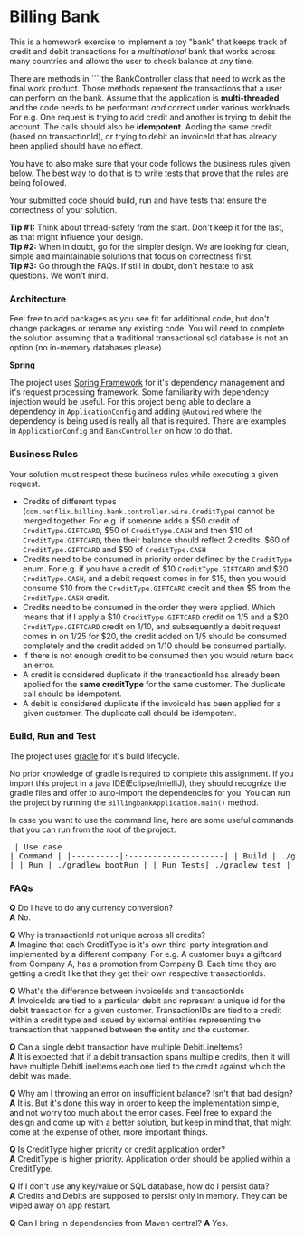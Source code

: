 # Billing Bank

This is a homework exercise to implement a toy "bank" that keeps track of credit and debit transactions for a _multinational_
bank that works across many countries and allows the user to check balance at any time.

There are methods in ````the BankController class that need to work as the final work product. Those methods represent the
transactions that a user can perform on the bank. Assume that the application is **multi-threaded** and the code needs to be
performant *and* correct under various workloads. For e.g. One request is trying to add credit and another is trying to
debit the account. The calls should also be **idempotent**. Adding the same credit (based on transactionId), or trying to
debit an invoiceId that has already been applied should have no effect.

You have to also make sure that your code follows the business rules given below. The best way to do that is to write
tests that prove that the rules are being followed.

Your submitted code should build, run and have tests that ensure the correctness of your solution.

**Tip #1:** Think about thread-safety from the start. Don't keep it for the last, as that might influence your design.  
**Tip #2:** When in doubt, go for the simpler design. We are looking for clean, simple and maintainable solutions that focus on correctness first.  
**Tip #3:** Go through the FAQs. If still in doubt, don't hesitate to ask questions. We won't mind.  

### Architecture

Feel free to add packages as you see fit for additional code, but don't change packages or rename any existing code. You will need
to complete the solution assuming that a traditional transactional sql database is not an option (no in-memory databases please).

**Spring**

The project uses [Spring Framework](https://spring.io/) for it's dependency management and it's request processing framework.
Some familiarity with dependency injection would be useful. For this project being able to declare a dependency in
``ApplicationConfig`` and adding ``@Autowired`` where the dependency is being used is really all that is required. There
are examples in ``ApplicationConfig`` and ``BankController`` on how to do that.   

### Business Rules

Your solution must respect these business rules while executing a given request.

- Credits of different types (``com.netflix.billing.bank.controller.wire.CreditType``) cannot be merged together.
    For e.g. if someone adds a $50 credit of ``CreditType.GIFTCARD``, $50 of ``CreditType.CASH`` and then $10 of ``CreditType.GIFTCARD``,
    then their balance should reflect 2 credits: $60 of ``CreditType.GIFTCARD`` and $50 of ``CreditType.CASH``
- Credits need to be consumed in priority order defined by the ``CreditType`` enum. For e.g. if you have a credit of $10
    ``CreditType.GIFTCARD`` and $20 ``CreditType.CASH``, and a debit request comes in for $15, then you 
    would consume $10 from the ``CreditType.GIFTCARD`` credit and then $5 from the ``CreditType.CASH`` credit.
- Credits need to be consumed in the order they were applied. Which means that if I apply a $10 ``CreditType.GIFTCARD`` 
    credit on 1/5 and a $20 ``CreditType.GIFTCARD`` credit on 1/10, and subsequently a debit request comes in on 1/25 
    for $20, the credit added on 1/5 should be consumed completely and the credit added on 1/10 should be consumed partially.
- If there is not enough credit to be consumed then you would return back an error.
- A credit is considered duplicate if the transactionId has already been applied for the **same creditType** for the same customer. The duplicate call should be idempotent.
- A debit is considered duplicate if the invoiceId has been applied for a given customer. The duplicate call should be idempotent.

### Build, Run and Test

The project uses [gradle](https://gradle.org/) for it's build lifecycle.

No prior knowledge of gradle is required to complete this assignment. If you import this project in a java IDE(Eclipse/IntelliJ),
they should recognize the gradle files and offer to auto-import the dependencies for you. You can run the project by running
the ``BillingbankApplication.main()`` method.

In case you want to use the command line, here are some useful commands that you can run from the root of the project.<pre>
  | Use case |     Command         |
  |----------|:--------------------|
  | Build    |  ./gradlew build    |
  | Run      |  ./gradlew bootRun  |
  | Run Tests|  ./gradlew test     |
</pre>

### FAQs
**Q** Do I have to do any currency conversion?  
**A** No.

**Q** Why is transactionId not unique across all credits?  
**A** Imagine that each CreditType is it's own third-party integration and implemented by a different company. For e.g. A customer buys a giftcard from Company A, has a promotion from Company B. Each time they are getting a credit like that they get their own respective transactionIds.  

**Q** What's the difference between invoiceIds and transactionIds  
**A** InvoiceIds are tied to a particular debit and represent a unique id for the debit transaction for a given customer. TransactionIDs are tied to a credit within a credit type and issued by external entities representing the transaction that happened between the entity and the customer.

**Q** Can a single debit transaction have multiple DebitLineItems?  
**A** It is expected that if a debit transaction spans multiple credits, then it will have multiple DebitLineItems each one tied to the credit against which the debit was made.  

**Q** Why am I throwing an error on insufficient balance? Isn't that bad design?  
**A** It is. But it's done this way in order to keep the implementation simple, and not worry too much about the error cases. Feel free to expand the design and come up with a better solution, but keep in mind that, that might come at the expense of other, more important things.  

**Q** Is CreditType higher priority or credit application order?  
**A** CreditType is higher priority. Application order should be applied within a CreditType.  

**Q** If I don't use any key/value or SQL database, how do I persist data?  
**A** Credits and Debits are supposed to persist only in memory. They can be wiped away on app restart.  

**Q** Can I bring in dependencies from Maven central?
**A** Yes.




